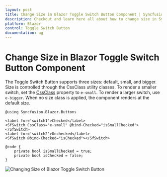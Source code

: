 ```yaml
---
layout: post
title: Change Size in Blazor Toggle Switch Button Component | Syncfusion
description: Checkout and learn here all about how to change size in Syncfusion Blazor Toggle Switch Button component and more.
platform: Blazor
control: Toggle Switch Button 
documentation: ug
---
```


# Change Size in Blazor Toggle Switch Button Component

The Toggle Switch Button supports three sizes: default, small, and bigger. Size is controlled through the CssClass utility classes. To render a smaller switch, set the [CssClass](https://help.syncfusion.com/cr/blazor/Syncfusion.Blazor.Buttons.SfSwitch-1.html) property to `e-small`. To render a larger switch, use `e-bigger`. When no size class is applied, the component renders at the default size.

```cshtml
@using Syncfusion.Blazor.Buttons

<label for='switch1'>Checked</label>
<SfSwitch CssClass="e-small" @bind-Checked="isSmallChecked"></SfSwitch>
<label for='switch2'>Unchecked</label>
<SfSwitch @bind-Checked="isChecked"></SfSwitch>

@code {
    private bool isSmallChecked = true;
    private bool isChecked = false;
}

```

![Changing Size of Blazor Toggle Switch Button](./../images/blazor-toggle-switch-button-size.png)
